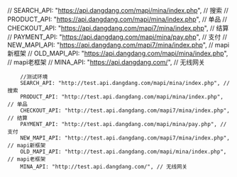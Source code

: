    // SEARCH_API: "https://api.dangdang.com/mapi/mina/index.php", // 搜索
        // PRODUCT_API: "https://api.dangdang.com/mapi/mina/index.php", // 单品
        // CHECKOUT_API: "https://api.dangdang.com/mapi7/mina/index.php", // 结算
        // PAYMENT_API: "https://api.dangdang.com/mapi/mina/pay.php", // 支付
        // NEW_MAPI_API: "https://api.dangdang.com/mapi7/mina/index.php", // mapi新框架
        // OLD_MAPI_API: "https://api.dangdang.com/mapi/mina/index.php", // mapi老框架
        // MINA_API: "https://api.dangdang.com/", // 无线网关

        //测试环境
        SEARCH_API: "http://test.api.dangdang.com/mapi/mina/index.php", // 搜索
        PRODUCT_API: "http://test.api.dangdang.com/mapi/mina/index.php", // 单品
        CHECKOUT_API: "http://test.api.dangdang.com/mapi7/mina/index.php", // 结算
        PAYMENT_API: "http://test.api.dangdang.com/mapi/mina/pay.php", // 支付
        NEW_MAPI_API: "http://test.api.dangdang.com/mapi7/mina/index.php", // mapi新框架
        OLD_MAPI_API: "http://test.api.dangdang.com/mapi/mina/index.php", // mapi老框架
        MINA_API: "http://test.api.dangdang.com/", // 无线网关